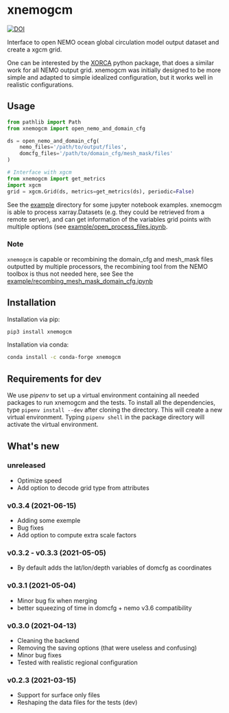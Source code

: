 # xnemogcm

[![DOI](https://zenodo.org/badge/DOI/10.5281/zenodo.5724577.svg)](https://doi.org/10.5281/zenodo.5724577)

Interface to open NEMO ocean global circulation model output dataset and create a xgcm grid.

One can be interested by the [XORCA](https://github.com/willirath/xorca)
python package, that does a similar work for
all NEMO output grid. xnemogcm was initially designed to be more simple
and adapted to simple idealized configuration,
but it works well in realistic configurations.

## Usage

```python
from pathlib import Path
from xnemogcm import open_nemo_and_domain_cfg

ds = open_nemo_and_domain_cfg(
    nemo_files='/path/to/output/files',
    domcfg_files='/path/to/domain_cfg/mesh_mask/files'
)

# Interface with xgcm
from xnemogcm import get_metrics
import xgcm
grid = xgcm.Grid(ds, metrics=get_metrics(ds), periodic=False)
```

See the [example](https://nbviewer.ipython.org/github/rcaneill/xnemogcm/blob/master/example/)
directory for some jupyter notebook examples.
xnemocgm is able to process xarray.Datasets (e.g. they could be retrieved from a remote server),
and can get information of the variables grid points with multiple options
(see [example/open_process_files.ipynb](https://nbviewer.ipython.org/github/rcaneill/xnemogcm/blob/master/example/open_process_files.ipynb).

### Note

`xnemogcm` is capable or recombining the domain_cfg and mesh_mask files outputted
by multiple processors,
the recombining tool from the NEMO toolbox is thus not needed here, see
See the [example/recombing_mesh_mask_domain_cfg.ipynb](https://nbviewer.ipython.org/github/rcaneill/xnemogcm/blob/master/example/recombing_mesh_mask_domain_cfg.ipynb)

## Installation

Installation via pip:
```bash
pip3 install xnemogcm
```

Installation via conda:
```bash
conda install -c conda-forge xnemogcm
```

## Requirements for dev

We use *pipenv* to set up a virtual environment containing all
needed packages to run xnemogcm and the tests.
To install all the dependencies, type `pipenv install --dev`
after cloning the directory. This will create a new virtual environment.
Typing `pipenv shell` in the package directory will activate the virtual environment.

## What's new

### unreleased
* Optimize speed
* Add option to decode grid type from attributes

### v0.3.4 (2021-06-15)
* Adding some exemple
* Bug fixes
* Add option to compute extra scale factors

### v0.3.2 - v0.3.3 (2021-05-05)
* By default adds the lat/lon/depth variables of domcfg as coordinates

### v0.3.1 (2021-05-04)
* Minor bug fix when merging
* better squeezing of time in domcfg + nemo v3.6 compatibility

### v0.3.0 (2021-04-13)
* Cleaning the backend
* Removing the saving options (that were useless and confusing)
* Minor bug fixes
* Tested with realistic regional configuration

### v0.2.3 (2021-03-15)
* Support for surface only files
* Reshaping the data files for the tests (dev)
